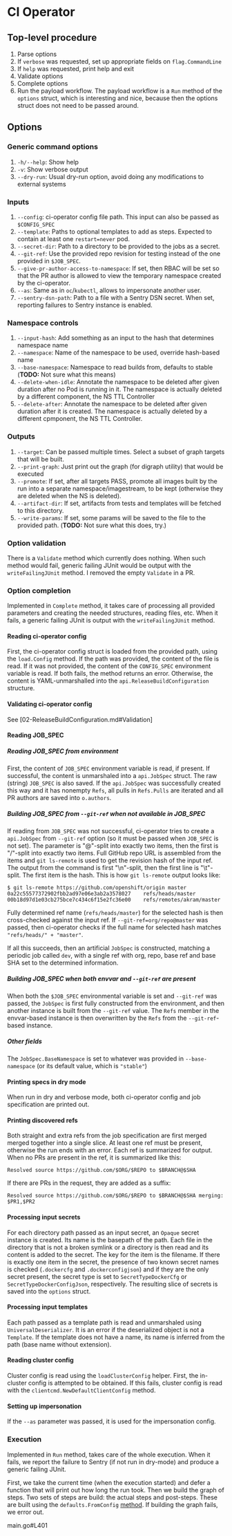 # CI Operator

## Top-level procedure

1. Parse options
2. If `verbose` was requested, set up appropriate fields on `flag.CommandLine`
3. If `help` was requested, print help and exit
4. Validate options
5. Complete options
6. Run the payload workflow. The payload workflow is a `Run` method of the
   `options` struct, which is interesting and nice, because then the options
    struct does not need to be passed around.

## Options

### Generic command options
1. `-h/--help`: Show help
2. `-v`: Show verbose output
3. `--dry-run`: Usual dry-run option, avoid doing any
   modifications to external systems

### Inputs
1. `--config`: ci-operator config file path. This input can
   also be passed as `$CONFIG_SPEC`
2. `--template`: Paths to optional templates to add as steps.
   Expected to contain at least one `restart=never` pod.
3. `--secret-dir`: Path to a directory to be provided to the
   jobs as a secret.
4. `--git-ref`: Use the provided repo revision for testing
   instead of the one provided in `$JOB_SPEC`.
5. `--give-pr-author-access-to-namespace`: If set, then RBAC will be set so
   that the PR author is allowed to view the temporary namespace created by
   the ci-operator.
6. `--as`: Same as in `oc`/`kubectl`, allows to impersonate another user.
7. `--sentry-dsn-path`: Path to a file with a Sentry DSN secret. When set,
   reporting failures to Sentry instance is enabled.

### Namespace controls
1. `--input-hash`: Add something as an input to the hash that determines
   namespace name
2. `--namespace`: Name of the namespace to be used, override hash-based name
3. `--base-namespace`: Namespace to read builds from, defaults to stable
   (**TODO:** Not sure what this means)
4. `--delete-when-idle`: Annotate the namespace to be deleted after given
   duration after no Pod is running in it. The namespace is actually deleted
   by a different component, the NS TTL Controller
5. `--delete-after`: Annotate the namespace to be deleted after given
   duration after it is created. The namespace is actually deleted by a
   different cpmponent, the NS TTL Controller.

### Outputs
1. `--target`: Can be passed multiple times. Select a subset
   of graph targets that will be built.
2. `--print-graph`: Just print out the graph (for digraph
   utility) that would be executed
3. `--promote`: If set, after all targets PASS, promote all images built by
   the run into a separate namespace/imagestream, to be kept (otherwise they
   are deleted when the NS is deleted).
4. `--artifact-dir`: If set, artifacts from tests and
   templates will be fetched to this directory.
5. `--write-params`: If set, some params will be saved to the file to the
   provided path. (**TODO:** Not sure what this does, try.)

### Option validation

There is a `Validate` method which currently does nothing. When such method
would fail, generic failing JUnit would be output with the
`writeFailingJUnit` method. I removed the empty `Validate` in a PR.

### Option completion

Implemented in `Complete` method, it takes care of processing all provided
parameters and creating the needed structures, reading files, etc. When it
fails, a generic failing JUnit is output with the `writeFailingJUnit` method.

#### Reading ci-operator config
First, the ci-operator config struct is loaded from the provided path, using
the `load.Config` method. If the path was provided, the content of the file
is read. If it was not provided, the content of the `CONFIG_SPEC` environment
variable is read. If both fails, the method returns an error. Otherwise, the
content is YAML-unmarshalled into the `api.ReleaseBuildConfiguration` structure.

#### Validating ci-operator config

See [02-ReleaseBuildConfiguration.md#Validation]

#### Reading JOB_SPEC

##### Reading JOB_SPEC from environment
First, the content of `JOB_SPEC` environment variable is read, if present. If
successful, the content is unmarshaled into a `api.JobSpec` struct. The raw
(string) `JOB_SPEC` is also saved. If the `api.JobSpec` was successfully
created this way and it has nonempty `Refs`, all pulls in `Refs.Pulls` are
iterated and all PR authors are saved into `o.authors`.

##### Building JOB_SPEC from `--git-ref` when not available in JOB_SPEC
If reading from `JOB_SPEC` was not successful, ci-operator tries to create a
`api.JobSpec` from `--git-ref` option (so it must be passed when `JOB_SPEC`
is not set). The parameter is "@"-split into exactly two items, then the
first is "/"-split into exactly two items. Full GitHub repo URL is assembled
from the items and `git ls-remote` is used to get the revision hash of the
input ref. The output from the command is first "\n"-split, then the first
line is "\t"-split. The first item is the hash. This is how `git ls-remote`
output looks like:

```
$ git ls-remote https://github.com/openshift/origin master
0a22c55577372902fbb2ad97e06e3ab2a3578027	refs/heads/master
00b18d97d1e03cb275bce7c434c6f15e2fc36e00	refs/remotes/akram/master
```

Fully determined ref name (`refs/heads/master`) for the selected hash is then
cross-checked against the input ref. If `--git-ref=org/repo@master` was
passed, then ci-operator checks if the full name for selected hash matches
`"refs/heads/" + "master"`.

If all this succeeds, then an artificial `JobSpec` is constructed, matching a
periodic job called `dev`, with a single ref with org, repo, base ref and base
SHA set to the determined information.

##### Building JOB_SPEC when both envvar and `--git-ref` are present

When both the `$JOB_SPEC` environmental variable is set and `--git-ref` was
passed, the `JobSpec` is first fully constructed from the environment, and then
another instance is built from the `--git-ref` value. The `Refs` member in the
envvar-based instance is then overwritten by the `Refs` from the
`--git-ref`-based instance.

##### Other fields

The `JobSpec.BaseNamespace` is set to whatever was provided in
`--base-namespace` (or its default value, which is `"stable"`)

#### Printing specs in dry mode

When run in dry and verbose mode, both ci-operator config and job specification
are printed out.

#### Printing discovered refs

Both straight and extra refs from the job specification are first merged
merged together into a single slice. At least one ref must be present, otherwise
the run ends with an error. Each ref is summarized for output. When no PRs are
present in the ref, it is summarized like this:

`Resolved source https://github.com/$ORG/$REPO to $BRANCH@$SHA`

If there are PRs in the request, they are added as a suffix:

`Resolved source https://github.com/$ORG/$REPO to $BRANCH@$SHA merging: $PR1,$PR2`

#### Processing input secrets

For each directory path passed as an input secret, an `Opaque` secret instance
is created. Its name is the basepath of the path. Each file in the directory
that is not a broken symlink or a directory is then read and its content is
added to the secret. The key for the item is the filename. If there is exactly
one item in the secret, the presence of two known secret names is checked
(`.dockercfg` and `.dockerconfigjson`) and if they are the only secret present,
the secret type is set to `SecretTypeDockerCfg` or `SecretTypeDockerConfigJson`,
respectively. The resulting slice of secrets is saved into the `options` struct.

#### Processing input templates

Each path passed as a template path is read and unmarshaled using 
`UniversalDeserializer`. It is an error if the deserialized object is not a
`Template`. If the template does not have a name, its name is inferred from the
path (base name without extension).

#### Reading cluster config

Cluster config is read using the `loadClusterConfig` helper. First, the
in-cluster config is attempted to be obtained. If this fails, cluster config
is read with the `clientcmd.NewDefaultClientConfig` method.

#### Setting up impersonation

If the `--as` parameter was passed, it is used for the impersonation config.

### Execution

Implemented in `Run` method, takes care of the whole execution. When it fails,
we report the failure to Sentry (if not run in dry-mode) and produce a generic
failing JUnit.

First, we take the current time (when the execution started) and defer a
function that will print out how long the run took. Then we build the graph of
steps. Two sets of steps are build: the actual steps and post-steps. These are
built using the `defaults.FromConfig` [method](03-Graph.md#building-the-graph).
If building the graph fails, we error out.

main.go#L401
